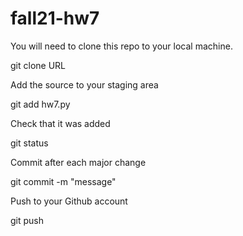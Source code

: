 # fall21-hw7
You will need to clone this repo to your local machine.

git clone URL

Add the source to your staging area

git add hw7.py

Check that it was added

git status

Commit after each major change

git commit -m "message"

Push to your Github account

git push
